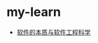 # my-learn

  - [软件的本质与软件工程科学](https://github.com/lisong29/my-learn/blob/master/OOAD%20homework1.md)
